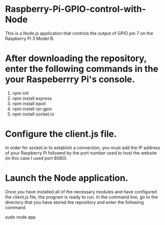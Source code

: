 # Raspberry-Pi-GPIO-control-with-Node
This is a Node.js application that controls the output of GPIO pin 7 on the Raspberry Pi 3 Model B.



# After downloading the repository, enter the following commands in the your Raspeberrry Pi's console.
1. npm init 
2. npm install express 
3. npm install epoll
4. npm install rpi-gpio
5. npm install socket.io



# Configure the client.js file.
In order for socket.io to establish a connection, you must add the IP address of your Raspberry Pi followed by the port number used to host the website (in this case I used port 8080).



# Launch the Node application.
Once you have installed all of the necessary modules and have configured the client.js file, the program is ready to run.
In the command line, go to the directory that you have stored the repository and enter the following command

sudo node app
